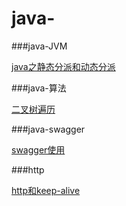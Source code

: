 # java-

###java-JVM
<p>
<a href="https://github.com/waterlang/java-/issues/2">java之静态分派和动态分派</a>
<p>

###java-算法
<p>
<a href="https://github.com/waterlang/java-/issues/1">二叉树遍历 </a>


###java-swagger
<p>
<a href="https://github.com/waterlang/java-/tree/master/swagger">swagger使用 </a>
<p>

###http
<p>
<a href="https://github.com/waterlang/java-/issues/3">http和keep-alive</a>
<p>
